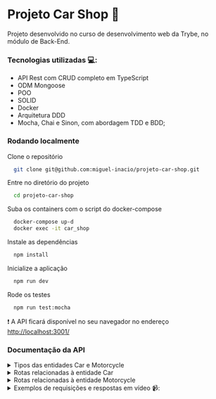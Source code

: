 # Projeto Car Shop :car: 

Projeto desenvolvido no curso de desenvolvimento web da Trybe, no módulo de Back-End.

### Tecnologias utilizadas 💻:
- API Rest com CRUD completo em TypeScript
- ODM Mongoose
- POO
- SOLID
- Docker
- Arquitetura DDD
- Mocha, Chai e Sinon, com abordagem TDD e BDD;

### Rodando localmente

Clone o repositório

```bash
  git clone git@github.com:miguel-inacio/projeto-car-shop.git
```

Entre no diretório do projeto

```bash
  cd projeto-car-shop
```

Suba os containers com o script do docker-compose

```bash
  docker-compose up-d
  docker exec -it car_shop
```

Instale as dependências

```bash
  npm install
```

Inicialize a aplicação

```bash
  npm run dev
```

Rode os testes

```bash
  npm run test:mocha
```

:heavy_exclamation_mark: A API ficará disponível no seu navegador no endereço <http://localhost:3001/>

### Documentação da API
<details>
  <summary>Tipos das entidades Car e Motorcycle</summary>
  
  ### Car
  
  ```bash
    {
      model: string,
      year: number, 
      color: string, 
      status: boolean,  
      buyValue: number, 
      doorsQty: number, 
      seatsQty: number, 
    }
```
  ### Motorcycle
 ```bash
    {
      model: string,
      year: number, 
      color: string, 
      status: boolean,  
      buyValue: number,
      category: string,
      engineCapacity: number,
    }
```
  
</details>

<details>
  <summary> Rotas relacionadas à entidade Car </summary>
  

#####  POST /car
- Usada para cadastrar um carro no banco de dados.
- A requisição retorna o objeto enviado ao banco com seu novo e respectivo id.
- :warning: A requisição deve ter corpo de acordo com o exemplo:

```bash
  {
    "model": "Uno", 
    "year": 2008, 
    "color": "White", 
    "status": true, 
    "buyValue": 20000, 
    "doorsQty": 4, 
    "seatsQty": 5,
  }  
```
  
<hr>


#####  GET /car
- Usada para retornar todos os carros dentro do banco de dados.
  
<hr>
  

#####  GET /car/${id}
- Usada para retornar o carro equivalente ao id passado.
  
<hr>
  
#####  PUT /car/${id}
- Usada para atualizar o carro equivalente ao id passado.
- Retorna o carro atualizado.
- :warning: A requisição deve ter corpo de acordo com o exemplo:

```bash
  {
    "model": "Uno", 
    "year": 2008, 
    "color": "White", 
    "status": true, 
    "buyValue": 20000, 
    "doorsQty": 4, 
    "seatsQty": 5,
  }  
```
  
<hr>
  
#####  DELETE /car/${id}
- Usada para excluir do banco de dados o carro equivalente ao id passado.
- Retorna status de sucesso.
  
</details>

<details>
  <summary> Rotas relacionadas à entidade Motorcycle </summary>

#####  POST /motorcycle
- Usada para cadastrar uma moto no banco de dados.
- A requisição retorna o objeto enviado ao banco com seu novo e respectivo id.
- :warning: A requisição deve ter corpo de acordo com o exemplo:

```bash
  {
    "model": "Honda CG 160 Titan", 
    "year": 2013, 
    "color": "Red", 
    "status": true, 
    "buyValue": 4000, 
    "category": Street,
    "engineCapacity": 600,
  }  
```
  
<hr>


#####  GET /motorcycle
- Usada para retornar todas as motos dentro do banco de dados.
  
<hr>
  

#####  GET /motorcycle/${id}
- Usada para retornar a moto equivalente ao id passado.
  
<hr>
  
#####  PUT /motorcycle/${id}
- Usada para atualizar a moto equivalente ao id passado.
- Retorna a moto atualizada.
- :warning: A requisição deve ter corpo de acordo com o exemplo:

```bash
  {
    "model": "Honda CG 160 Titan", 
    "year": 2013, 
    "color": "Red", 
    "status": true, 
    "buyValue": 4000, 
    "category": Street,
    "engineCapacity": 600,
  }  
```
  
<hr>
  
#####  DELETE /motorcycle/${id}
- Usada para excluir do banco de dados a moto equivalente ao id passado.
- Retorna status de sucesso.

</details>
<details>
  <summary>Exemplos de requisições e respostas em vídeo 📹:</summary>
  
  ### Método POST
  - https://user-images.githubusercontent.com/104790648/219178714-8ef66ff5-d09a-4848-a70a-3cd9d13b2e6e.mp4

  ### Método GET
  - https://user-images.githubusercontent.com/104790648/219180731-22eadbf2-1c1b-4370-a578-e40c004ac6d3.mp4

  ### Método GET/${id}
  - https://user-images.githubusercontent.com/104790648/219180856-4308da7c-f41c-4776-9a1d-633c1b9b25f3.mp4
  
  ### Método PUT/${id}
  - https://user-images.githubusercontent.com/104790648/219180305-a8df4778-45cb-418b-971a-c2ce0fa7e846.mp4
  
  ### Método DELETE${id}
  - https://user-images.githubusercontent.com/104790648/219181161-152dc14f-e833-4952-9ef9-332bdfd46c2b.mp4
 
</details>
